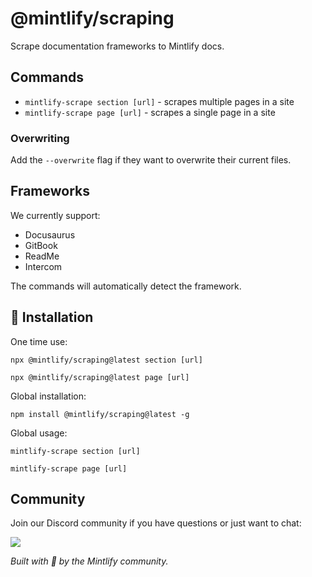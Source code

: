 # @mintlify/scraping

Scrape documentation frameworks to Mintlify docs.

## Commands

- `mintlify-scrape section [url]` - scrapes multiple pages in a site
- `mintlify-scrape page [url]` - scrapes a single page in a site

### Overwriting

Add the `--overwrite` flag if they want to overwrite their current files.

## Frameworks

We currently support:

- Docusaurus
- GitBook
- ReadMe
- Intercom

The commands will automatically detect the framework.

## 🚀 Installation

One time use:

```
npx @mintlify/scraping@latest section [url]
```

```
npx @mintlify/scraping@latest page [url]
```

Global installation:

```
npm install @mintlify/scraping@latest -g
```

Global usage:

```
mintlify-scrape section [url]
```

```
mintlify-scrape page [url]
```

## Community

Join our Discord community if you have questions or just want to chat:

[![](https://dcbadge.vercel.app/api/server/ACREKdwjG5)](https://discord.gg/ACREKdwjG5)

_Built with 💚 by the Mintlify community._